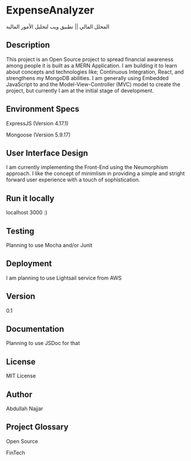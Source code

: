 # ExpenseAnalyzer
المحلل المالي || تطبيق ويب لتحليل الأمور المالية


## Description
This project is an Open Source project to spread financial awareness among people it is built as a MERN Application. I am building it to learn about concepts and technologies like; Continuous Integration, React, and strengthens my MongoDB abilities. I am generally using Embedded JavaScript to and the Model-View-Controller (MVC) model to create the project, but currently I am at the initial stage of development.

## Environment Specs

ExpressJS (Version 4.17.1)

Mongoose (Version 5.9.17)


## User Interface Design
I am currently implementing the Front-End using the Neumorphism approach. I like the concept of minimlism in providing a simple and stright forward user experience with a touch of sophistication.

## Run it locally

localhost 3000 :)


## Testing
Planning to use Mocha and/or Junit


## Deployment
I am planning to use Lightsail service from AWS

## Version
0.1

## Documentation
Planning to use JSDoc for that

## License
MIT License

## Author
Abdullah Najjar

## Project Glossary
Open Source

FinTech

